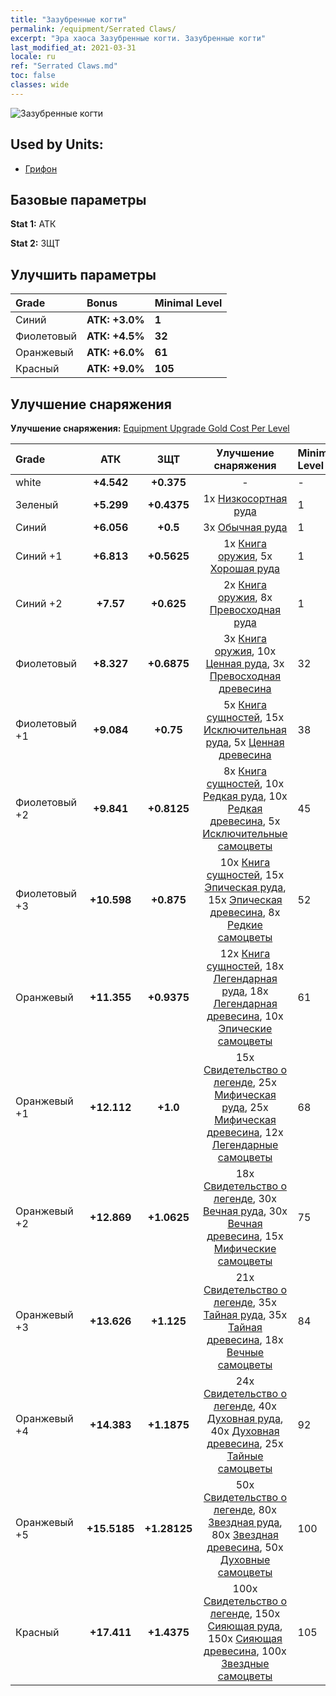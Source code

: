 ```yaml
---
title: "Зазубренные когти"
permalink: /equipment/Serrated Claws/
excerpt: "Эра хаоса Зазубренные когти. Зазубренные когти"
last_modified_at: 2021-03-31
locale: ru
ref: "Serrated Claws.md"
toc: false
classes: wide
---
```


  ![Зазубренные когти](/images/e/e_1031.png)

## Used by Units:

* [Грифон](/ru/units/Griffin/) 


## Базовые параметры
 **Stat 1:** АТК

 **Stat 2:** ЗЩТ

## Улучшить параметры

  |     Grade    |   Bonus | Minimal Level | 
  |:-------------|:--------|:--------------| 
  | Синий | **АТК: +3.0%** | **1** | 
  | Фиолетовый | **АТК: +4.5%** | **32** | 
  | Оранжевый | **АТК: +6.0%** | **61** | 
  | Красный | **АТК: +9.0%** | **105** | 


## Улучшение снаряжения
 **Улучшение снаряжения:** [Equipment Upgrade Gold Cost Per Level](/equipment/EquipmentUpgradeCostPerLevel/) 

  |          Grade      | АТК | ЗЩТ | Улучшение снаряжения | Minimal Level |
  |:--------------------|:---------:|:---------:|:----------------:|:--------------|
  | white | **+4.542** | **+0.375** | - | - |
  | Зеленый | **+5.299** | **+0.4375** | 1x [Низкосортная руда](/ru/Items/mat_1/) | 1 |
  | Синий | **+6.056** | **+0.5** | 3x [Обычная руда](/ru/Items/mat_6/) | 1 |
  | Синий +1 | **+6.813** | **+0.5625** | 1x [Книга оружия](/ru/Items/mat_18/), 5x [Хорошая руда](/ru/Items/mat_12/) | 1 |
  | Синий +2 | **+7.57** | **+0.625** | 2x [Книга оружия](/ru/Items/mat_25/), 8x [Превосходная руда](/ru/Items/mat_19/) | 1 |
  | Фиолетовый | **+8.327** | **+0.6875** | 3x [Книга оружия](/ru/Items/mat_32/), 10x [Ценная руда](/ru/Items/mat_26/), 3x [Превосходная древесина](/ru/Items/mat_20/) | 32 |
  | Фиолетовый +1 | **+9.084** | **+0.75** | 5x [Книга сущностей](/ru/Items/mat_39/), 15x [Исключительная руда](/ru/Items/mat_33/), 5x [Ценная древесина](/ru/Items/mat_27/) | 38 |
  | Фиолетовый +2 | **+9.841** | **+0.8125** | 8x [Книга сущностей](/ru/Items/mat_46/), 10x [Редкая руда](/ru/Items/mat_40/), 10x [Редкая древесина](/ru/Items/mat_41/), 5x [Исключительные самоцветы](/ru/Items/mat_37/) | 45 |
  | Фиолетовый +3 | **+10.598** | **+0.875** | 10x [Книга сущностей](/ru/Items/mat_53/), 15x [Эпическая руда](/ru/Items/mat_47/), 15x [Эпическая древесина](/ru/Items/mat_48/), 8x [Редкие самоцветы](/ru/Items/mat_44/) | 52 |
  | Оранжевый | **+11.355** | **+0.9375** | 12x [Книга сущностей](/ru/Items/mat_60/), 18x [Легендарная руда](/ru/Items/mat_54/), 18x [Легендарная древесина](/ru/Items/mat_55/), 10x [Эпические самоцветы](/ru/Items/mat_51/) | 61 |
  | Оранжевый +1 | **+12.112** | **+1.0** | 15x [Свидетельство о легенде](/ru/Items/mat_67/), 25x [Мифическая руда](/ru/Items/mat_61/), 25x [Мифическая древесина](/ru/Items/mat_62/), 12x [Легендарные самоцветы](/ru/Items/mat_58/) | 68 |
  | Оранжевый +2 | **+12.869** | **+1.0625** | 18x [Свидетельство о легенде](/ru/Items/mat_74/), 30x [Вечная руда](/ru/Items/mat_68/), 30x [Вечная древесина](/ru/Items/mat_69/), 15x [Мифические самоцветы](/ru/Items/mat_65/) | 75 |
  | Оранжевый +3 | **+13.626** | **+1.125** | 21x [Свидетельство о легенде](/ru/Items/mat_81/), 35x [Тайная руда](/ru/Items/mat_75/), 35x [Тайная древесина](/ru/Items/mat_76/), 18x [Вечные самоцветы](/ru/Items/mat_72/) | 84 |
  | Оранжевый +4 | **+14.383** | **+1.1875** | 24x [Свидетельство о легенде](/ru/Items/mat_88/), 40x [Духовная руда](/ru/Items/mat_82/), 40x [Духовная древесина](/ru/Items/mat_83/), 25x [Тайные самоцветы](/ru/Items/mat_79/) | 92 |
  | Оранжевый +5 | **+15.5185** | **+1.28125** | 50x [Свидетельство о легенде](/ru/Items/mat_95/), 80x [Звездная руда](/ru/Items/mat_89/), 80x [Звездная древесина](/ru/Items/mat_90/), 50x [Духовные самоцветы](/ru/Items/mat_86/) | 100 |
  | Красный | **+17.411** | **+1.4375** | 100x [Свидетельство о легенде](/ru/Items/mat_102/), 150x [Сияющая руда](/ru/Items/mat_96/), 150x [Сияющая древесина](/ru/Items/mat_97/), 100x [Звездные самоцветы](/ru/Items/mat_93/) | 105 |

